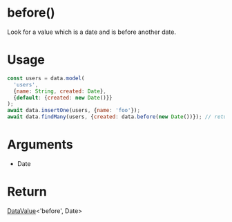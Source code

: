 before()
===

Look for a value which is a date and is before another date.

# Usage

```javascript
const users = data.model(
  'users',
  {name: String, created: Date},
  {default: {created: new Date()}}
);
await data.insertOne(users, {name: 'foo'});
await data.findMany(users, {created: data.before(new Date())}); // returns {name: foo, created: Date}
```

# Arguments

- Date

# Return

[DataValue](../definitions/DataValue)<'before', Date>
